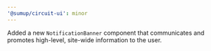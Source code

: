 ```yaml
---
'@sumup/circuit-ui': minor
---
```


Added a new `NotificationBanner` component that communicates and promotes high-level, site-wide information to the user.
